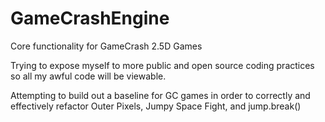 # GameCrashEngine
Core functionality for GameCrash 2.5D Games

Trying to expose myself to more public and open source coding practices so all my awful code will be viewable.

Attempting to build out a baseline for GC games in order to correctly and effectively refactor Outer Pixels, Jumpy Space Fight, and jump.break()